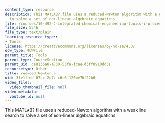 ```yaml
---
content_type: resource
description: This MATLAB? file uses a reduced-Newton algorithm with a weak line search
  to solve a set of non-linear algebraic equations.
file: /courses/10-492-1-integrated-chemical-engineering-topics-i-process-control-by-design-fall-2004/3fe1ffed07cc2d74c6c6120be76f22b6_reduced_Newton.m
file_size: 5546
file_type: text/plain
learning_resource_types:
- Tools
license: https://creativecommons.org/licenses/by-nc-sa/4.0/
ocw_type: OCWFile
parent_title: Tools
parent_type: CourseSection
parent_uid: ce8135a8-a730-53fa-fcae-d3ff8910dd3e
resourcetype: Other
title: reduced_Newton.m
uid: 3fe1ffed-07cc-2d74-c6c6-120be76f22b6
video_files:
  video_thumbnail_file: null
video_metadata:
  youtube_id: null
---
```

This MATLAB? file uses a reduced-Newton algorithm with a weak line search to solve a set of non-linear algebraic equations.